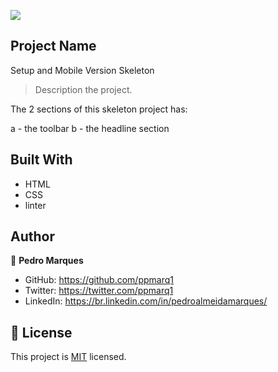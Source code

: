 ![](https://img.shields.io/badge/Microverse-blueviolet)

## Project Name

  Setup and Mobile Version Skeleton


> Description the project.

The 2 sections of this skeleton project has:

a - the toolbar
b - the headline section



## Built With

- HTML
- CSS
- linter




## Author

👤 **Pedro Marques**

- GitHub: https://github.com/ppmarq1
- Twitter: https://twitter.com/ppmarq1
- LinkedIn: https://br.linkedin.com/in/pedroalmeidamarques/



## 📝 License

This project is [MIT](./MIT.md) licensed.